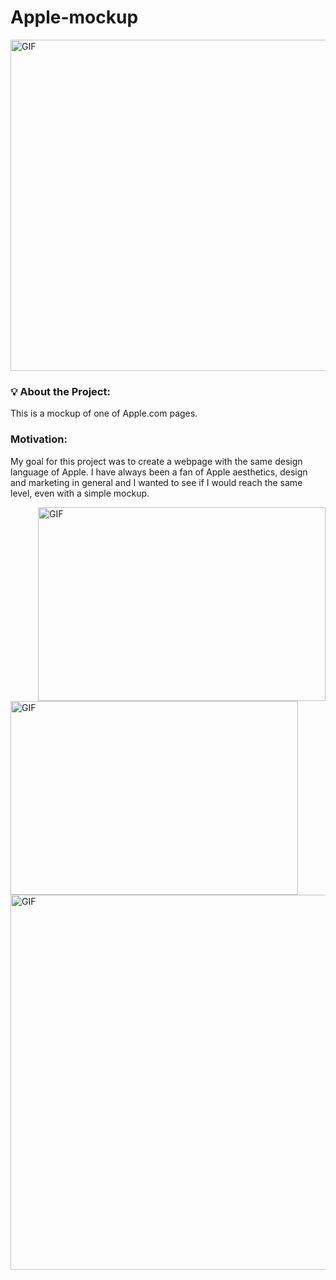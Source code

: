 # Apple-mockup


 <img alt="GIF" src="https://github.com/amagsid/Apple-mockup/blob/master/assets/tour.gif" width="950" height="530" />

 ### 💡 About the Project:
 This is a mockup of one of Apple.com pages.

 
 
  ###  Motivation:
 My goal for this project was to create a webpage with the same design language of Apple. I have always been a fan of Apple aesthetics, design and marketing in general and I wanted to see if I would reach the same level, even with a simple mockup.
  
  

   <img align="right" alt="GIF" src="https://github.com/amagsid/Adyen.com-clone/blob/master/readme-assets/sales%20channels.gif" width="460" height="310" />
   <img align="left" alt="GIF" src="https://github.com/amagsid/Adyen.com-clone/blob/master/readme-assets/landing%20banner.gif" width="460" height="310" />

  
   
   <img alt="GIF" src="https://github.com/amagsid/Adyen.com-clone/blob/master/readme-assets/animation.gif" width="1200" height="600" />
